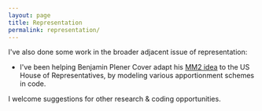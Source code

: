 ```yaml
---
layout: page
title: Representation
permalink: representation/
---
```


I've also done some work in the broader adjacent issue of representation:

*   I've been helping Benjamin Plener Cover adapt his
    [MM2 idea](https://papers.ssrn.com/sol3/papers.cfm?abstract_id=3891735) 
    to the US House of Representatives,
    by modeling various apportionment schemes in code.

I welcome suggestions for other research & coding opportunities.
